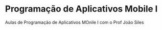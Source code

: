 # Programação de Aplicativos Mobile I

Aulas de Programação de Aplicativos MOnile I com o Prof João Siles